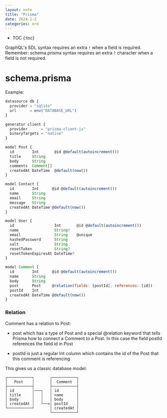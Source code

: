 ```yaml
---
layout: note
title: "Prisma"
date: 2024-1-2
categories: orm
---
```


- TOC
{:toc}

GraphQL's SDL syntax requires an extra `!` when a field is required. Remember: schema.prisma syntax requires an extra `?` character when a field is not required.

# schema.prisma

Example:

```js
datasource db {
  provider = "sqlite"
  url      = env("DATABASE_URL")
}

generator client {
  provider      = "prisma-client-js"
  binaryTargets = "native"
}

model Post {
  id        Int       @id @default(autoincrement())
  title     String
  body      String
  comments  Comment[]
  createdAt DateTime  @default(now())
}

model Contact {
  id        Int      @id @default(autoincrement())
  name      String
  email     String
  message   String
  createdAt DateTime @default(now())
}

model User {
  id                  Int       @id @default(autoincrement())
  name                String?
  email               String    @unique
  hashedPassword      String
  salt                String
  resetToken          String?
  resetTokenExpiresAt DateTime?
}

model Comment {
  id        Int      @id @default(autoincrement())
  name      String
  body      String
  post      Post     @relation(fields: [postId], references: [id])
  postId    Int
  createdAt DateTime @default(now())
}
```

### Relation

Comment has a relation to Post:

- post which has a type of Post and a special @relation keyword that tells Prisma how to connect a Comment to a Post. In this case the field postId references the field id in Post

- postId is just a regular Int column which contains the id of the Post that this comment is referencing

This gives us a classic database model:

```mermaid
┌───────────┐       ┌───────────┐
│   Post    │       │  Comment  │
├───────────┤       ├───────────┤
│ id        │───┐   │ id        │
│ title     │   │   │ name      │
│ body      │   │   │ body      │
│ createdAt │   └──<│ postId    │
└───────────┘       │ createdAt │
                    └───────────┘
```

